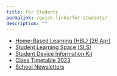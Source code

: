 ```yaml
---
title: For Students
permalink: /quick-links/for-students/
description: ""
---
```

*   [Home-Based Learning (HBL) \[26 Apr\]](/about-us/links/students/home-based-learning-hbl/)
*   [Student Learning Space (SLS)](https://vle.learning.moe.edu.sg/login)
*   [Student Device Information Kit](https://newtownsec.moe.edu.sg/qql/slot/u174/Updated%20Student%20Device%20Information%20KitNTSS_10%20Jan%202023.pdf)
*   [Class Timetable 2023](https://newtownsec.moe.edu.sg/others/announcements/class-timetable-2023)
*   [School Newsletters](https://newtownsec.moe.edu.sg/about-us/links/parents/school-newsletters)